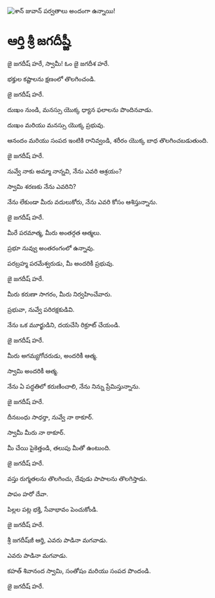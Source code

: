 ![శాన్ జువాన్ పర్వతాలు అందంగా ఉన్నాయి!](lib/images/img.png "శాన్ జువాన్ పర్వతాలు")

# ఆర్తి శ్రీ జగదీష్జీ

జై జగదీష్ హరే, స్వామీ! ఓం జై జగదీశ హరే.

భక్తుల కష్టాలను క్షణంలో తొలగించండి.

జై జగదీష్ హరే.

దుఃఖం నుండి, మనస్సు యొక్క ధ్యాన ఫలాలను పొందినవాడు.

దుఃఖం మరియు మనస్సు యొక్క ప్రభువు.

ఆనందం మరియు సంపద ఇంటికి రానివ్వండి, శరీరం యొక్క బాధ తొలగించబడుతుంది.

జై జగదీష్ హరే.

నువ్వే నాకు అమ్మా నాన్నవి, నేను ఎవరి ఆశ్రయం?

స్వామి శరణకు నేను ఎవరిని?

నేను లేకుండా మీరు వదులుకోరు, నేను ఎవరి కోసం ఆశిస్తున్నాను.

జై జగదీష్ హరే.

మీరే పరమాత్మ, మీరు అంతర్గత ఆత్మలు.

ప్రభూ నువ్వు అంతరంగంలో ఉన్నావు.

పరబ్రహ్మ పరమేశ్వరుడు, మీ అందరికీ ప్రభువు.

జై జగదీష్ హరే.

మీరు కరుణా సాగరం, మీరు నిర్వహించేవారు.

ప్రభువా, నువ్వే పరిరక్షకుడివి.

నేను ఒక మూర్ఖుడిని, దయచేసి రిక్రూట్ చేయండి.

జై జగదీష్ హరే.

మీరు అగమ్యగోచరుడు, అందరికీ ఆత్మ.

స్వామి అందరికీ ఆత్మ.

నేను ఏ పద్ధతిలో కరుణించాలి, నేను నిన్ను ప్రేమిస్తున్నాను.

జై జగదీష్ హరే.

దీనబంధు సాధర్తా, నువ్వే నా ఠాకూర్.

స్వామీ మీరు నా ఠాకూర్.

మీ చేయి పైకెత్తండి, తలుపు మీతో ఉంటుంది.

జై జగదీష్ హరే.

వస్తు రుగ్మతలను తొలగించు, దేవుడు పాపాలను తొలగిస్తాడు.

పాపం హరో దేవా.

పిల్లల పట్ల భక్తి, సేవాభావం పెంచుకోండి.

జై జగదీష్ హరే.

శ్రీ జగదీష్‌జీ ఆర్తి, ఎవరు పాడినా మగవాడు.

ఎవరు పాడినా మగవాడు.

కహత్ శివానంద స్వామి, సంతోషం మరియు సంపద పొందండి.

జై జగదీష్ హరే.